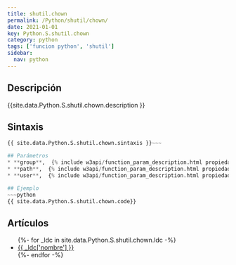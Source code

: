 ```yaml
---
title: shutil.chown
permalink: /Python/shutil/chown/
date: 2021-01-01
key: Python.S.shutil.chown
category: python
tags: ['funcion python', 'shutil']
sidebar: 
  nav: python
---
```


## Descripción
{{site.data.Python.S.shutil.chown.description }}

## Sintaxis
~~~python
{{ site.data.Python.S.shutil.chown.sintaxis }}~~~

## Parámetros
* **group**,  {% include w3api/function_param_description.html propiedad=site.data.Python.S.shutil.chown valor="group" %}
* **path**,  {% include w3api/function_param_description.html propiedad=site.data.Python.S.shutil.chown valor="path" %}
* **user**,  {% include w3api/function_param_description.html propiedad=site.data.Python.S.shutil.chown valor="user" %}

## Ejemplo
~~~python
{{ site.data.Python.S.shutil.chown.code}}
~~~

## Artículos
<ul>
{%- for _ldc in site.data.Python.S.shutil.chown.ldc -%}
   <li>
       <a href="{{_ldc['url'] }}">{{ _ldc['nombre'] }}</a>
   </li>
{%- endfor -%}
</ul>
